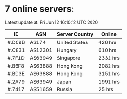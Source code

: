 # 7 online servers:

Latest update at: Fri Jun 12 16:10:12 UTC 2020

| ID | ASN | Server Country | Online |
| -- | --- | -------------- | ------ |
| #.D09B | AS174 | United States | 428 hrs |
| #.C831 | AS12301 | Hungary | 610 hrs |
| #.7F1D | AS63949 | Singapore | 2332 hrs |
| #.B6F8 | AS63888 | Hong Kong | 2082 hrs |
| #.BD3E | AS63888 | Hong Kong | 3151 hrs |
| #.2A79 | AS63949 | Japan | 1991 hrs |
| #.7417 | AS51659 | Russia | 25 hrs |

